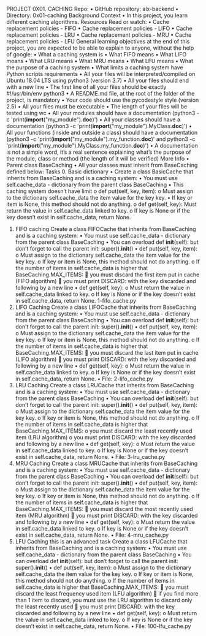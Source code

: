 PROJECT      0X01. CACHING
Repo:
    •	GitHub repository: alx-backend
    •	Directory: 0x01-caching
Background Context
    •	In this project, you learn different caching algorithms.
Resources Read or watch:
    •	Cache replacement policies - FIFO
    •	Cache replacement policies - LIFO
    •	Cache replacement policies - LRU
    •	Cache replacement policies - MRU
    •	Cache replacement policies - LFU
General learning objectives at the end of this project, you are expected to be able to explain to anyone, without the help of google:
    •	What a caching system is
    •	What FIFO means
    •	What LIFO means
    •	What LRU means
    •	What MRU means
    •	What LFU means
    •	What the purpose of a caching system
    •	What limits a caching system have
Python scripts requirements
    •	All your files will be interpreted/compiled on Ubuntu 18.04 LTS using python3 (version 3.7)
    •	All your files should end with a new line
    •	The first line of all your files should be exactly #!/usr/bin/env python3
    •	A README.md file, at the root of the folder of the project, is mandatory
    •	Your code should use the pycodestyle style (version 2.5)
    •	All your files must be executable
    •	The length of your files will be tested using wc
    •	All your modules should have a documentation (python3 -c 'print(__import__("my_module").__doc__)')
    •	All your classes should have a documentation (python3 -c 'print(__import__("my_module").MyClass.__doc__)')
    •	All your functions (inside and outside a class) should have a documentation (python3 -c 'print(__import__("my_module").my_function.__doc__)' and python3 -c 'print(__import__("my_module").MyClass.my_function.__doc__)')
    •	A documentation is not a simple word, it’s a real sentence explaining what’s the purpose of the module, class or method (the length of it will be verified)
More Info
    •	Parent class BaseCaching
    •	All your classes must inherit from BaseCaching defined below:
Tasks
0.	Basic dictionary
    •	Create a class BasicCache that inherits from BaseCaching and is a caching system:
    •	You must use self.cache_data - dictionary from the parent class BaseCaching
    •	This caching system doesn’t have limit
        o	def put(self, key, item):
        o	Must assign to the dictionary self.cache_data the item value for the key key.
    •	If key or item is None, this method should not do anything.
        o	def get(self, key): Must return the value in self.cache_data linked to key.
        o	If key is None or if the key doesn’t exist in self.cache_data, return None.
1.	FIFO caching
    Create a class FIFOCache that inherits from BaseCaching and is a caching system:
    •	You must use self.cache_data - dictionary from the parent class BaseCaching
    •	You can overload def __init__(self): but don’t forget to call the parent init: super().__init__()
    •	def put(self, key, item):
        o	Must assign to the dictionary self.cache_data the item value for the key key.
        o	If key or item is None, this method should not do anything.
        o	If the number of items in self.cache_data is higher that BaseCaching.MAX_ITEMS:
            	you must discard the first item put in cache (FIFO algorithm)
            	you must print DISCARD: with the key discarded and following by a new line
    •	def get(self, key):
        o	Must return the value in self.cache_data linked to key.
        o	If key is None or if the key doesn’t exist in self.cache_data, return None.
    1-fifo_cache.py
2.	LIFO Caching
    Create a class LIFOCache that inherits from BaseCaching and is a caching system:
    •	You must use self.cache_data - dictionary from the parent class BaseCaching
    •	You can overload def __init__(self): but don’t forget to call the parent init: super().__init__()
    •	def put(self, key, item):
        o	Must assign to the dictionary self.cache_data the item value for the key key.
        o	If key or item is None, this method should not do anything.
        o	If the number of items in self.cache_data is higher that BaseCaching.MAX_ITEMS:
            	you must discard the last item put in cache (LIFO algorithm)
            	you must print DISCARD: with the key discarded and following by a new line
    •	def get(self, key):
        o	Must return the value in self.cache_data linked to key.
        o	If key is None or if the key doesn’t exist in self.cache_data, return None.
    •	File: 2-lifo_cache.py
3.	LRU Caching
    Create a class LRUCache that inherits from BaseCaching and is a caching system:
    •	You must use self.cache_data - dictionary from the parent class BaseCaching
    •	You can overload def __init__(self): but don’t forget to call the parent init: super().__init__()
    •	def put(self, key, item):
        o	Must assign to the dictionary self.cache_data the item value for the key key.
        o	If key or item is None, this method should not do anything.
        o	If the number of items in self.cache_data is higher that BaseCaching.MAX_ITEMS:
        o	you must discard the least recently used item (LRU algorithm)
        o	you must print DISCARD: with the key discarded and following by a new line
    •	def get(self, key):
        o	Must return the value in self.cache_data linked to key.
        o	If key is None or if the key doesn’t exist in self.cache_data, return None.
    •	File: 3-lru_cache.py
4.	MRU Caching
    Create a class MRUCache that inherits from BaseCaching and is a caching system:
    •	You must use self.cache_data - dictionary from the parent class BaseCaching
    •	You can overload def __init__(self): but don’t forget to call the parent init: super().__init__()
    •	def put(self, key, item):
        o	Must assign to the dictionary self.cache_data the item value for the key key.
        o	If key or item is None, this method should not do anything.
        o	If the number of items in self.cache_data is higher that BaseCaching.MAX_ITEMS:
            	you must discard the most recently used item (MRU algorithm)
            	you must print DISCARD: with the key discarded and following by a new line
    •	def get(self, key):
        o	Must return the value in self.cache_data linked to key.
        o	If key is None or if the key doesn’t exist in self.cache_data, return None.
    •	File: 4-mru_cache.py
5. LFU Caching this is an advanced task 
    Create a class LFUCache that inherits from BaseCaching and is a caching system:
    •	You must use self.cache_data - dictionary from the parent class BaseCaching
    •	You can overload def __init__(self): but don’t forget to call the parent init: super().__init__()
    •	def put(self, key, item):
        o	Must assign to the dictionary self.cache_data the item value for the key key.
        o	If key or item is None, this method should not do anything.
        o	If the number of items in self.cache_data is higher that BaseCaching.MAX_ITEMS:
            	you must discard the least frequency used item (LFU algorithm)
            	if you find more than 1 item to discard, you must use the LRU algorithm to discard only the least recently used
            	you must print DISCARD: with the key discarded and following by a new line
    •	def get(self, key):
        o	Must return the value in self.cache_data linked to key.
        o	If key is None or if the key doesn’t exist in self.cache_data, return None.
    •	File: 100-lfu_cache.py
